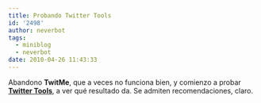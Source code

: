 ```yaml
---
title: Probando Twitter Tools
id: '2498'
author: neverbot
tags:
  - miniblog
  - neverbot
date: 2010-04-26 11:43:33
---
```


Abandono **TwitMe**, que a veces no funciona bien, y comienzo a probar [**Twitter Tools**](http://alexking.org/projects/wordpress/readme?project=twitter-tools), a ver qué resultado da. Se admiten recomendaciones, claro.
